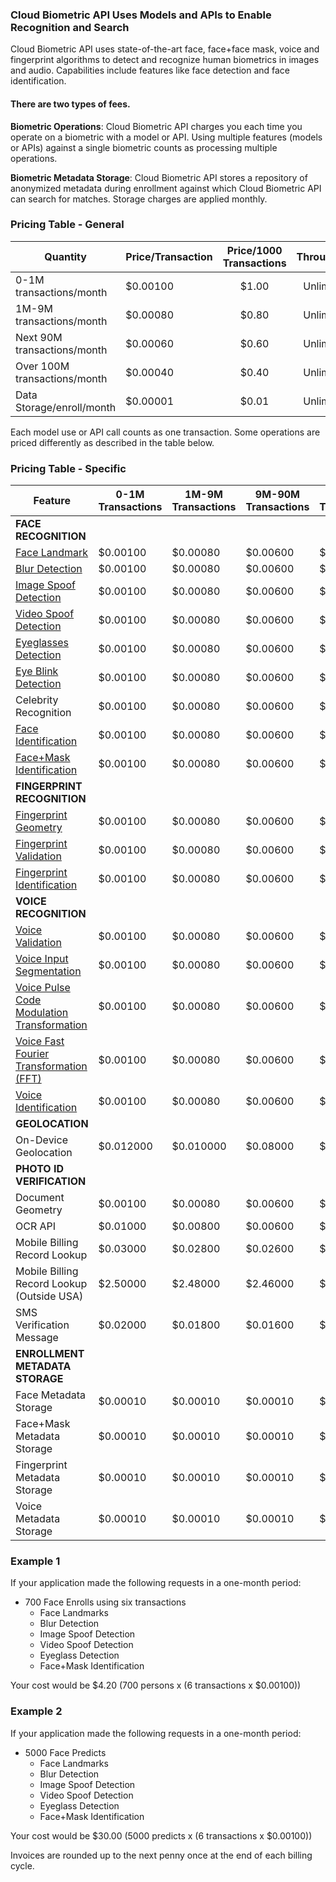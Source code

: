 ### Cloud Biometric API Uses Models and APIs to Enable Recognition and Search
Cloud Biometric API uses state-of-the-art face, face+face mask, voice and fingerprint algorithms to detect and recognize human biometrics in images and audio. Capabilities include features like face detection and face identification. 

#### There are two types of fees.
**Biometric Operations**: Cloud Biometric API charges you each time you operate on a biometric with a model or API. Using multiple features (models or APIs) against a single biometric counts as processing multiple operations. 

**Biometric Metadata Storage**: Cloud Biometric API stores a repository of anonymized metadata during enrollment against which Cloud Biometric API can search for matches. Storage charges are applied monthly.

### Pricing Table - General

| Quantity | Price/Transaction | Price/1000 Transactions | Throughput |
| ----------- | ------- | :-----------: | :-----------: | 
| 0-1M transactions/month | $0.00100 | $1.00 | Unlimited |
| 1M-9M transactions/month | $0.00080 | $0.80 | Unlimited |
| Next 90M transactions/month | $0.00060 | $0.60 | Unlimited | 
| Over 100M transactions/month | $0.00040 | $0.40 | Unlimited |
| Data Storage/enroll/month | $0.00001 | $0.01 | Unlimited | 

Each model use or API call counts as one transaction. Some operations are priced differently as described in the table below. 

### Pricing Table - Specific

| Feature | 0-1M <br>Transactions | 1M-9M <br>Transactions | 9M-90M <br>Transactions | >100M <br>Transactions |
| ----------- | ----------- | ----------- | ------- | ------- |
| **FACE RECOGNITION** | | | | 
| [Face Landmark](https://github.com/openinfer/PrivateIdentity/wiki/Biometric-Ingestion-and-Helper-DNNs#face-face-wmask-and-fingerprint-geometry-detection-dnns)| $0.00100 | $0.00080 | $0.00600 | $0.00400 |
| [Blur Detection](https://github.com/openinfer/PrivateIdentity/wiki/Biometric-Ingestion-and-Helper-DNNs#blurry-image-detect-dnn) | $0.00100 | $0.00080 | $0.00600 | $0.00400 |
| [Image Spoof Detection](https://github.com/openinfer/PrivateIdentity/wiki/Biometric-Ingestion-and-Helper-DNNs#video-and-image-spoofing-detection-dnn-spoofing-prevention) | $0.00100 | $0.00080 | $0.00600 | $0.00400 |
| [Video Spoof Detection](https://github.com/openinfer/PrivateIdentity/wiki/Biometric-Ingestion-and-Helper-DNNs#video-and-image-spoofing-detection-dnn-spoofing-prevention) | $0.00100 | $0.00080 | $0.00600 | $0.00400 |
| [Eyeglasses Detection](https://github.com/openinfer/PrivateIdentity/wiki/Biometric-Ingestion-and-Helper-DNNs#active-liveness-dnn-spoofing-prevention) | $0.00100 | $0.00080 | $0.00600 | $0.00400 |
| [Eye Blink Detection](https://github.com/openinfer/PrivateIdentity/wiki/Biometric-Ingestion-and-Helper-DNNs#active-liveness-dnn-spoofing-prevention) | $0.00100 | $0.00080 | $0.00600 | $0.00400 |
| Celebrity Recognition | $0.00100 | $0.00080 | $0.00600 | $0.00400 |
| [Face Identification](https://github.com/openinfer/PrivateIdentity/wiki/Biometric-Ingestion-and-Helper-DNNs#face-facemask-and-fingerprint-embedding-dnns) | $0.00100 | $0.00080 | $0.00600 | $0.00400 |
| [Face+Mask Identification](https://github.com/openinfer/PrivateIdentity/wiki/Biometric-Ingestion-and-Helper-DNNs#face-facemask-and-fingerprint-embedding-dnns) | $0.00100 | $0.00080 | $0.00600 | $0.00400 |
| **FINGERPRINT RECOGNITION** | | | | 
| [Fingerprint Geometry](https://github.com/openinfer/PrivateIdentity/wiki/Biometric-Ingestion-and-Helper-DNNs#face-face-wmask-and-fingerprint-geometry-detection-dnns) | $0.00100 | $0.00080 | $0.00600 | $0.00400 |
| [Fingerprint Validation](https://github.com/openinfer/PrivateIdentity/wiki/Biometric-Ingestion-and-Helper-DNNs#face-face-with-mask--fingerprint-validation-dnns) | $0.00100 | $0.00080 | $0.00600 | $0.00400 |
| [Fingerprint Identification](https://github.com/openinfer/PrivateIdentity/wiki/Biometric-Ingestion-and-Helper-DNNs#face-facemask-and-fingerprint-embedding-dnns) | $0.00100 | $0.00080 | $0.00600 | $0.00400 |
| **VOICE RECOGNITION** | | | | 
| [Voice Validation](https://github.com/openinfer/PrivateIdentity/wiki/Biometric-Ingestion-and-Helper-DNNs#voice-validation-dnn)| $0.00100 | $0.00080 | $0.00600 | $0.00400 |
| [Voice Input Segmentation](https://github.com/openinfer/PrivateIdentity/wiki/Biometric-Ingestion-and-Helper-DNNs#voice-input-segmentation) | $0.00100 | $0.00080 | $0.00600 | $0.00400 |
| [Voice Pulse Code Modulation Transformation](https://github.com/openinfer/PrivateIdentity/wiki/Biometric-Ingestion-and-Helper-DNNs#voice-input-segmentation) | $0.00100 | $0.00080 | $0.00600 | $0.00400 |
| [Voice Fast Fourier Transformation (FFT)](https://github.com/openinfer/PrivateIdentity/wiki/Biometric-Ingestion-and-Helper-DNNs#voice-pulse-code-modulation-pcm-transformation) | $0.00100 | $0.00080 | $0.00600 | $0.00400 |
| [Voice Identification](https://github.com/openinfer/PrivateIdentity/wiki/Biometric-Ingestion-and-Helper-DNNs#voice-embedding-dnn) | $0.00100 | $0.00080 | $0.00600 | $0.00400 |
| **GEOLOCATION** | | | | 
| On-Device Geolocation | $0.012000 | $0.010000 | $0.08000 | $0.06000 |
| **PHOTO ID VERIFICATION** | | | | 
| Document Geometry | $0.00100 | $0.00080 | $0.00600 | $0.00400 |
| OCR API | $0.01000 | $0.00800 | $0.00600 | $0.00400 |
| Mobile Billing Record Lookup | $0.03000 | $0.02800 | $0.02600 | $0.02400 |
| Mobile Billing Record Lookup (Outside USA) | $2.50000 | $2.48000 | $2.46000 | $2.44000 | 
| SMS Verification Message | $0.02000 | $0.01800 | $0.01600 | $0.01400 | 
| **ENROLLMENT METADATA STORAGE** | | | |
| Face Metadata Storage | $0.00010 | $0.00010 | $0.00010 | $0.00010 | 
| Face+Mask Metadata Storage | $0.00010 | $0.00010 | $0.00010 | $0.00010 | 
| Fingerprint Metadata Storage | $0.00010 | $0.00010 | $0.00010 | $0.00010 | 
| Voice Metadata Storage | $0.00010 | $0.00010 | $0.00010 | $0.00010 | 

### Example 1
If your application made the following requests in a one-month period:
* 700 Face Enrolls using six transactions
  * Face Landmarks
  * Blur Detection
  * Image Spoof Detection
  * Video Spoof Detection 
  * Eyeglass Detection 
  * Face+Mask Identification 

Your cost would be $4.20 (700 persons x (6 transactions x $0.00100)) 

### Example 2
If your application made the following requests in a one-month period:
* 5000 Face Predicts
  * Face Landmarks
  * Blur Detection
  * Image Spoof Detection
  * Video Spoof Detection 
  * Eyeglass Detection 
  * Face+Mask Identification 

Your cost would be $30.00 (5000 predicts x (6 transactions x $0.00100))

Invoices are rounded up to the next penny once at the end of each billing cycle.